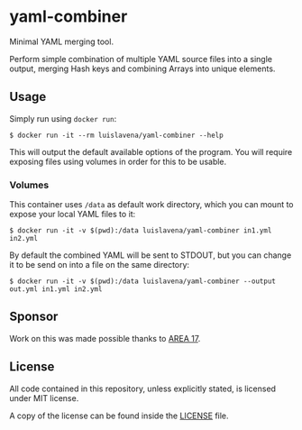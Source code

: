 # yaml-combiner

Minimal YAML merging tool.

Perform simple combination of multiple YAML source files into a single
output, merging Hash keys and combining Arrays into unique elements.

## Usage

Simply run using `docker run`:

```shell
$ docker run -it --rm luislavena/yaml-combiner --help
```

This will output the default available options of the program. You will
require exposing files using volumes in order for this to be usable.

### Volumes

This container uses `/data` as default work directory, which you can mount
to expose your local YAML files to it:

```shell
$ docker run -it -v $(pwd):/data luislavena/yaml-combiner in1.yml in2.yml
```

By default the combined YAML will be sent to STDOUT, but you can change it to
be send on into a file on the same directory:

```shell
$ docker run -it -v $(pwd):/data luislavena/yaml-combiner --output out.yml in1.yml in2.yml
```

## Sponsor

Work on this was made possible thanks to [AREA 17](https://area17.com).

## License

All code contained in this repository, unless explicitly stated, is
licensed under MIT license.

A copy of the license can be found inside the [LICENSE](LICENSE) file.
